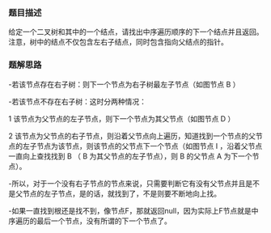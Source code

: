 ### 题目描述

给定一个二叉树和其中的一个结点，请找出中序遍历顺序的下一个结点并且返回。注意，树中的结点不仅包含左右子结点，同时包含指向父结点的指针。

### 题解思路

-若该节点存在右子树：则下一个节点为右子树最左子节点（如图节点 B ）

-若该节点不存在右子树：这时分两种情况：

1 该节点为父节点的左子节点，则下一个节点为其父节点（如图节点 D ）

2 该节点为父节点的右子节点，则沿着父节点向上遍历，知道找到一个节点的父节点的左子节点为该节点，则该节点的父节点下一个节点（如图节点 I ，沿着父节点一直向上查找找到 B （ B 为其父节点的左子节点），则 B 的父节点 A 为下一个节点）。

-所以，对于一个没有右子节点的节点来说，只需要判断它有没有父节点并且是不是父节点的左子节点，是的话，就找到了，不是则要不断地向上找。

-如果一直找到根还是找不到，像节点F，那就返回null，因为实际上F节点就是中序遍历的最后一个节点，没有所谓的下一个节点了。
